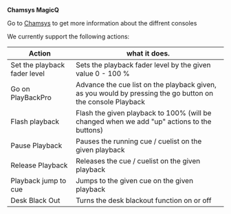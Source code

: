 **Chamsys MagicQ**

Go to [Chamsys](https://secure.chamsys.co.uk/magicq) to get more information about the diffrent consoles

We currently support the following actions:

Action | what it does.
-------|---------------------------
Set the playback fader level | Sets the playback fader level by the given value 0 - 100 %
Go on PlayBackPro | Advance the cue list on the playback given, as you would by pressing the go button on the console Playback
Flash playback | Flash the given playback to 100% (will be changed when we add "up" actions to the buttons)
Pause Playback | Pauses the running cue / cuelist on the given playback
Release Playback | Releases the cue / cuelist on the given playback
Playback jump to cue | Jumps to the given cue on the given playback
Desk Black Out | Turns the desk blackout function on or off
